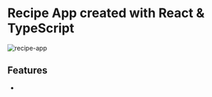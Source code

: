 # Recipe App created with React & TypeScript

![recipe-app](https://user-images.githubusercontent.com/29462078/140403596-e1098bad-57ad-4e06-97b3-c4b7b2d2256a.png)

## Features
* 
